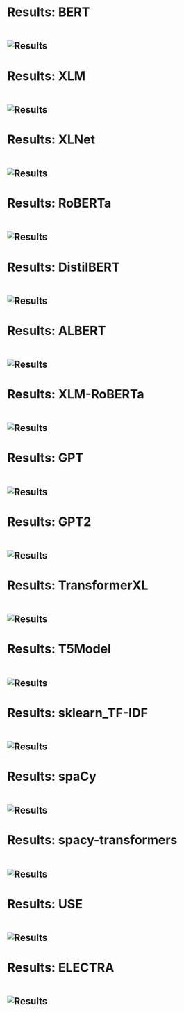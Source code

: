 # Results: BERT
```

```

![Results](BERT/plot.png)
---
# Results: XLM
```

```

![Results](XLM/plot.png)
---
# Results: XLNet
```

```

![Results](XLNet/plot.png)
---
# Results: RoBERTa
```

```

![Results](RoBERTa/plot.png)
---
# Results: DistilBERT
```

```

![Results](DistilBERT/plot.png)
---
# Results: ALBERT
```

```

![Results](ALBERT/plot.png)
---
# Results: XLM-RoBERTa
```

```

![Results](XLM-RoBERTa/plot.png)
---
# Results: GPT
```

```

![Results](GPT/plot.png)
---
# Results: GPT2
```

```

![Results](GPT2/plot.png)
---
# Results: TransformerXL
```

```

![Results](TransformerXL/plot.png)
---
# Results: T5Model
```

```

![Results](T5Model/plot.png)
---
# Results: sklearn_TF-IDF
```

```

![Results](sklearn_TF-IDF/plot.png)
---
# Results: spaCy
```

```

![Results](spaCy/plot.png)
---
# Results: spacy-transformers
```

```

![Results](spacy-transformers/plot.png)
---
# Results: USE
```

```

![Results](USE/plot.png)
---
# Results: ELECTRA
```

```

![Results](ELECTRA/plot.png)
---